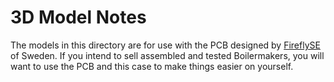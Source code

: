 # 3D Model Notes

The models in this directory are for use with the PCB designed by [FireflySE](https://github.com/FireflySE) of Sweden. If you intend to sell assembled and tested Boilermakers, you will want to use the PCB and this case to make things easier on yourself.
